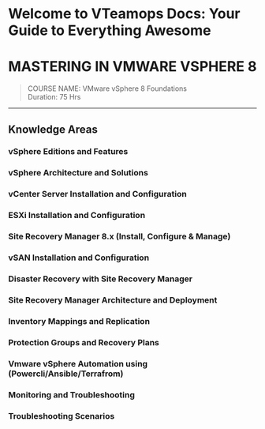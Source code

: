 # Welcome to VTeamops Docs: Your Guide to Everything Awesome

# MASTERING IN VMWARE VSPHERE 8

> COURSE NAME: VMware vSphere 8 Foundations  
> Duration: 75 Hrs

---

## Knowledge Areas

### vSphere Editions and Features
### vSphere Architecture and Solutions
### vCenter Server Installation and Configuration
### ESXi Installation and Configuration
### Site Recovery Manager 8.x (Install, Configure & Manage)
### vSAN Installation and Configuration
### Disaster Recovery with Site Recovery Manager
### Site Recovery Manager Architecture and Deployment
### Inventory Mappings and Replication
### Protection Groups and Recovery Plans
### Vmware vSphere Automation using (Powercli/Ansible/Terrafrom)
### Monitoring and Troubleshooting
### Troubleshooting Scenarios
